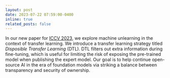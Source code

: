 ```yaml
---
layout: post
date: 2023-07-22 07:59:00-0400
inline: true
related_posts: false
---
```


In our new paper for [ICCV 2023](https://iccv2023.thecvf.com/), we explore machine unlearning in the context of transfer learning. We introduce a transfer learning strategy titled *Disposible Transfer Learning* (DTL). DTL filters out extra information during fine-tuning, which is useful for limiting the risk of exposing the pre-trained model when publishing the expert model. Our goal is to help continue open-source AI in the era of foundation models via striking a balance between transparency and security of ownership.